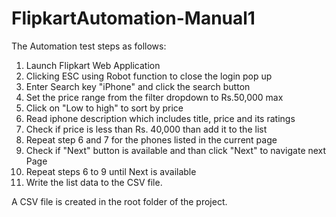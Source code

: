 # FlipkartAutomation-Manual1
The Automation test steps as follows:
1. Launch Flipkart Web Application
2. Clicking ESC using Robot function to close the login pop up 
3. Enter Search key "iPhone" and click the search button
4. Set the price range from the filter dropdown to Rs.50,000 max 
5. Click on "Low to high" to sort by price
6. Read iphone description which includes title, price and its ratings 
7. Check if price is less than Rs. 40,000 than add it to the list
8. Repeat step 6 and 7 for the phones listed in the current page
9. Check if "Next" button is available and than click "Next" to navigate next Page
10. Repeat steps 6 to 9 until Next is available
11. Write the list data to the CSV file.

A CSV file is created in the root folder of the project.

